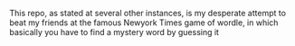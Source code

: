 This repo, as stated at several other instances, is my desperate attempt to beat my friends at the famous Newyork Times game of wordle, in which basically you have to find a mystery word by guessing it
